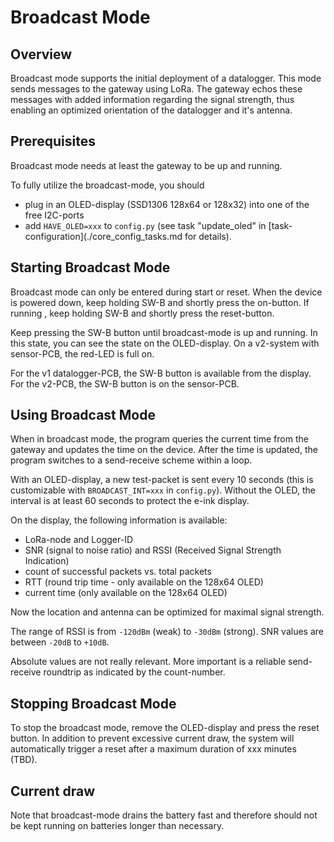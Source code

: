 Broadcast Mode
==============

Overview
--------

Broadcast mode supports the initial deployment of a datalogger. This
mode sends messages to the gateway using LoRa. The gateway echos these
messages with added information regarding the signal strength, thus
enabling an optimized orientation of the datalogger and it's antenna.


Prerequisites
-------------

Broadcast mode needs at least the gateway to be up and running.

To fully utilize the broadcast-mode, you should

  - plug in an OLED-display (SSD1306 128x64 or 128x32) into one
    of the free I2C-ports
  - add `HAVE_OLED=xxx` to `config.py` (see task "update_oled" in
[task-configuration](./core_config_tasks.md for details).



Starting Broadcast Mode
-----------------------

Broadcast mode can only be entered during start or reset. When the
device is powered down, keep holding SW-B and shortly press the on-button.
If running , keep holding SW-B and shortly press the reset-button.

Keep pressing the SW-B button until broadcast-mode is up and running. In
this state, you can see the state on the OLED-display. On a v2-system with
sensor-PCB, the red-LED is full on.

For the v1 datalogger-PCB, the SW-B button is available from the display.
For the v2-PCB, the SW-B button is on the sensor-PCB.


Using Broadcast Mode
--------------------

When in broadcast mode, the program queries the current time from the
gateway and updates the time on the device. After the time is updated,
the program switches to a send-receive scheme within a loop.

With an OLED-display, a new test-packet is sent every 10 seconds (this
is customizable with `BROADCAST_INT=xxx` in `config.py`). Without the
OLED, the interval is at least 60 seconds to protect the e-ink display.

On the display, the following information is available:

  - LoRa-node and Logger-ID
  - SNR (signal to noise ratio) and RSSI
    (Received Signal Strength Indication)
  - count of successful packets vs. total packets
  - RTT (round trip time - only available on the 128x64 OLED)
  - current time (only available on the 128x64 OLED)

Now the location and antenna can be optimized for maximal signal strength.

The range of RSSI is from `-120dBm` (weak) to `-30dBm` (strong). SNR
values are between `-20dB` to `+10dB`.

Absolute values are not really relevant. More important is a reliable
send-receive roundtrip as indicated by the count-number.


Stopping Broadcast Mode
-----------------------

To stop the broadcast mode, remove the OLED-display and press the reset
button. In addition to prevent excessive current draw, the system will
automatically trigger a reset after a maximum duration of xxx minutes (TBD).


Current draw
------------

Note that broadcast-mode drains the battery fast and therefore should not
be kept running on batteries longer than necessary.
